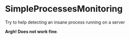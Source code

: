 # SimpleProcessesMonitoring
Try to help detecting an insane process running on a server

**Argh! Does not work fine**.
